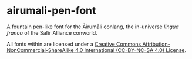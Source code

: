 # airumali-pen-font
A fountain pen-like font for the Āirumāli conlang, the in-universe *lingua franca* of the Safir Alliance conworld.

All fonts within are licensed under a [Creative Commons Attribution-NonCommercial-ShareAlike 4.0 International (CC-BY-NC-SA 4.0) License](https://creativecommons.org/licenses/by-nc-sa/4.0/).
